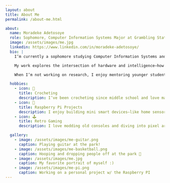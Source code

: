 ```yaml
---
layout: about
title: About Me
permalink: /about-me.html

about:
  name: Moradeke Adetosoye
  role: Sophomore, Computer Information Systems Major at Grambling State University
  image: /assets/images/me.jpg
  linkedin: https://www.linkedin.com/in/moradeke-adetosoye/
  bio: |
    I’m currently a sophomore studying Computer Information Systems and Cybersecurity at Grambling State University in Grambling, Louisiana. I expect to graduate in 2028.

    My work explores the intersection of hardware and intelligence—how wearable devices and embedded systems can help people better understand their health and environment.

    When I’m not working on research, I enjoy mentoring younger students, playing jazz trumpet, and tinkering with Raspberry Pi projects in my free time.

  hobbies:
    - icon: 🎺
      title: Crocheting
      description: I’ve been crocheting since middle school and love making clothes and accessories.
    - icon: 🤖
      title: Raspberry Pi Projects
      description: I enjoy building mini smart devices—like home sensors and wearables—using Raspberry Pi.
    - icon: 🕹️
      title: Retro Gaming
      description: I love modding old consoles and diving into pixel art games on emulators.

  gallery:
    - image: /assets/images/me-guitar.png
      caption: Playing guitar at the park!
    - image: /assets/images/me-basketball.png
      caption: Hooping and dropping people off at the park 🏀
    - image: /assets/images/me.jpg
      caption: My favorite portrait of myself :)
    - image: /assets/images/me-pi.png
      caption: Working on a personal project w/ the Raspberry PI
---
```

